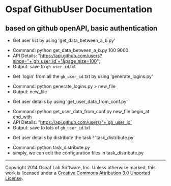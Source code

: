 # Ospaf GithubUser Documentation

## based on github openAPI, basic authentication

+ Get user list by using 'get_data_between_a_b.py'
 - Command: python get_data_between_a_b.py  100 9000
 - API Details: "https://api.github.com/users?since="+`gh_user_id`+"&page_size=100";
 - Output: save to `gh_user_id`.txt
+ Get 'login' from all the `gh_user_id`.txt by using 'generate_logins.py'
 - Command: python generate_logins.py > new_file
 - Output: new_file
+ Get user details by using 'get_user_data_from_conf.py'
 - Command: python get_user_data_from_conf.py new_file begin_at end_with
 - API Details: "https://api.github.com/users/"+`gh_user_id`
 - Output: save to lots of `gh_user_id`.txt

+ Get user details by distribute the task ! 'task_distribute.py'
 - Command: python task_distribute.py
 - simply, we can edit the configuration files in task_distribute.py

- - -
Copyright 2014 Ospaf Lab Software, Inc. Unless otherwise marked, this work is licensed under a [Creative Commons Attribution 3.0 Unported License](http://creativecommons.org/licenses/by/3.0/).
